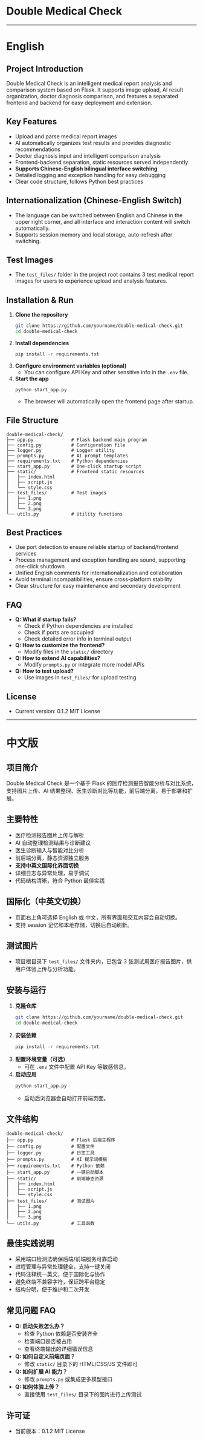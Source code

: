 # Double Medical Check

---

# English

## Project Introduction
Double Medical Check is an intelligent medical report analysis and comparison system based on Flask. It supports image upload, AI result organization, doctor diagnosis comparison, and features a separated frontend and backend for easy deployment and extension.

## Key Features
- Upload and parse medical report images
- AI automatically organizes test results and provides diagnostic recommendations
- Doctor diagnosis input and intelligent comparison analysis
- Frontend-backend separation, static resources served independently
- **Supports Chinese-English bilingual interface switching**
- Detailed logging and exception handling for easy debugging
- Clear code structure, follows Python best practices

## Internationalization (Chinese-English Switch)
- The language can be switched between English and Chinese in the upper right corner, and all interface and interaction content will switch automatically.
- Supports session memory and local storage, auto-refresh after switching.

## Test Images
- The `test_files/` folder in the project root contains 3 test medical report images for users to experience upload and analysis features.

## Installation & Run
1. **Clone the repository**
   ```bash
   git clone https://github.com/yourname/double-medical-check.git
   cd double-medical-check
   ```
2. **Install dependencies**
   ```bash
   pip install -r requirements.txt
   ```
3. **Configure environment variables (optional)**
   - You can configure API Key and other sensitive info in the `.env` file.
4. **Start the app**
   ```bash
   python start_app.py
   ```
   - The browser will automatically open the frontend page after startup.

## File Structure
```
double-medical-check/
├── app.py              # Flask backend main program
├── config.py           # Configuration file
├── logger.py           # Logger utility
├── prompts.py          # AI prompt templates
├── requirements.txt    # Python dependencies
├── start_app.py        # One-click startup script
├── static/             # Frontend static resources
│   ├── index.html
│   ├── script.js
│   └── style.css
├── test_files/         # Test images
│   ├── 1.png
│   ├── 2.png
│   └── 3.png
└── utils.py            # Utility functions
```

## Best Practices
- Use port detection to ensure reliable startup of backend/frontend services
- Process management and exception handling are sound, supporting one-click shutdown
- Unified English comments for internationalization and collaboration
- Avoid terminal incompatibilities, ensure cross-platform stability
- Clear structure for easy maintenance and secondary development

## FAQ
- **Q: What if startup fails?**
  - Check if Python dependencies are installed
  - Check if ports are occupied
  - Check detailed error info in terminal output
- **Q: How to customize the frontend?**
  - Modify files in the `static/` directory
- **Q: How to extend AI capabilities?**
  - Modify `prompts.py` or integrate more model APIs
- **Q: How to test upload?**
  - Use images in `test_files/` for upload testing

## License
- Current version: 0.1.2
MIT License

---

# 中文版

## 项目简介
Double Medical Check 是一个基于 Flask 的医疗检测报告智能分析与对比系统，支持图片上传、AI 结果整理、医生诊断对比等功能，前后端分离，易于部署和扩展。

## 主要特性
- 医疗检测报告图片上传与解析
- AI 自动整理检测结果与诊断建议
- 医生诊断输入与智能对比分析
- 前后端分离，静态资源独立服务
- **支持中英文国际化界面切换**
- 详细日志与异常处理，易于调试
- 代码结构清晰，符合 Python 最佳实践

## 国际化（中英文切换）
- 页面右上角可选择 English 或 中文，所有界面和交互内容会自动切换。
- 支持 session 记忆和本地存储，切换后自动刷新。

## 测试图片
- 项目根目录下 `test_files/` 文件夹内，已包含 3 张测试用医疗报告图片，供用户体验上传与分析功能。

## 安装与运行
1. **克隆仓库**
   ```bash
   git clone https://github.com/yourname/double-medical-check.git
   cd double-medical-check
   ```
2. **安装依赖**
   ```bash
   pip install -r requirements.txt
   ```
3. **配置环境变量（可选）**
   - 可在 `.env` 文件中配置 API Key 等敏感信息。
4. **启动应用**
   ```bash
   python start_app.py
   ```
   - 启动后浏览器会自动打开前端页面。

## 文件结构
```
double-medical-check/
├── app.py              # Flask 后端主程序
├── config.py           # 配置文件
├── logger.py           # 日志工具
├── prompts.py          # AI 提示词模板
├── requirements.txt    # Python 依赖
├── start_app.py        # 一键启动脚本
├── static/             # 前端静态资源
│   ├── index.html
│   ├── script.js
│   └── style.css
├── test_files/         # 测试图片
│   ├── 1.png
│   ├── 2.png
│   └── 3.png
└── utils.py            # 工具函数
```

## 最佳实践说明
- 采用端口检测法确保后端/前端服务可靠启动
- 进程管理与异常处理健全，支持一键关闭
- 代码注释统一英文，便于国际化与协作
- 避免终端不兼容字符，保证跨平台稳定
- 结构分明，便于维护和二次开发

## 常见问题 FAQ
- **Q: 启动失败怎么办？**
  - 检查 Python 依赖是否安装齐全
  - 检查端口是否被占用
  - 查看终端输出的详细错误信息
- **Q: 如何自定义前端页面？**
  - 修改 `static/` 目录下的 HTML/CSS/JS 文件即可
- **Q: 如何扩展 AI 能力？**
  - 修改 `prompts.py` 或集成更多模型接口
- **Q: 如何体验上传？**
  - 直接使用 `test_files/` 目录下的图片进行上传测试

## 许可证
- 当前版本：0.1.2
MIT License